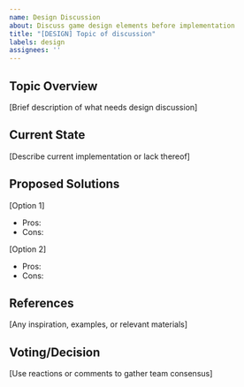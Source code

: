 ```yaml
---
name: Design Discussion
about: Discuss game design elements before implementation
title: "[DESIGN] Topic of discussion"
labels: design
assignees: ''
---
```


## Topic Overview
[Brief description of what needs design discussion]

## Current State
[Describe current implementation or lack thereof]

## Proposed Solutions
[Option 1]
- Pros:
- Cons:

[Option 2]
- Pros:
- Cons:

## References
[Any inspiration, examples, or relevant materials]

## Voting/Decision
[Use reactions or comments to gather team consensus]